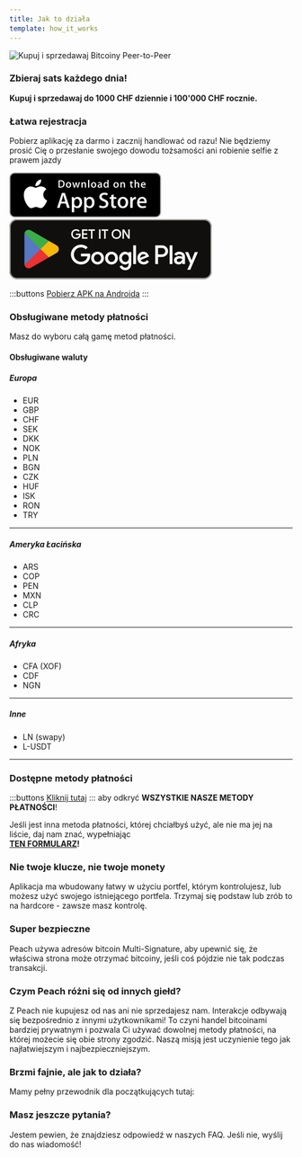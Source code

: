 ```yaml
---
title: Jak to działa
template: how_it_works
---
```


<!--[teaser]-->

![Kupuj i sprzedawaj Bitcoiny Peer-to-Peer](/img/how-it-works/buy-and-sell-bitcoin-peer-to-peer.png)

### Zbieraj sats <span>każdego dnia</span>!

**Kupuj i sprzedawaj do 1000 CHF dziennie i 100'000 CHF rocznie.**

<!--[easy_registration]-->

### Łatwa rejestracja

Pobierz aplikację za darmo i zacznij handlować od razu! Nie będziemy prosić Cię o przesłanie swojego dowodu tożsamości ani robienie selfie z prawem jazdy

<div>
  <div class="md:flex items-end">
    <a href="https://testflight.apple.com/join/wfSPFEWG"><img class="h-180px md:h-90px" src="/img/home/download-on-the-app-store.svg" alt="Pobierz w Apple Store"></a>
    <a class="md:ml-4" href="https://play.google.com/store/apps/details?id=com.peachbitcoin.peach.mainnet"><img class="h-180px md:h-90px" src="/img/home/get-it-on-google-play.svg" alt="Dostępne w Google Play"></a>
  </div>

:::buttons
[Pobierz APK na Androida](/apk/)
:::

</div>

<!--[payment_methods]-->

### Obsługiwane metody płatności

Masz do wyboru całą gamę metod płatności.<br>

#### Obsługiwane waluty

##### Europa

- EUR
- GBP
- CHF
- SEK
- DKK
- NOK
- PLN
- BGN
- CZK
- HUF
- ISK
- RON
- TRY

---

##### Ameryka Łacińska

- ARS
- COP
- PEN
- MXN
- CLP
- CRC

---

##### Afryka

- CFA (XOF)
- CDF
- NGN

---

##### Inne

- LN (swapy)
- L-USDT

---

### Dostępne metody płatności

:::buttons
[Kliknij tutaj](https://docs.google.com/spreadsheets/d/1uqotdlQ1woALJnsLOJMwe21J4KvTvv3cnEqERqCUicg/?usp=sharing)
:::
aby odkryć **WSZYSTKIE NASZE METODY PŁATNOŚCI**!

Jeśli jest inna metoda płatności, której chciałbyś użyć, ale nie ma jej na liście, daj nam znać, wypełniając
<br>
**[TEN FORMULARZ](https://ncxldazr6m4.typeform.com/to/SJljDnae)!**

<!--[self_custody]-->

### Nie twoje klucze, nie twoje monety

Aplikacja ma wbudowany łatwy w użyciu portfel, którym kontrolujesz, lub możesz użyć swojego istniejącego portfela. Trzymaj się podstaw lub zrób to na hardcore - zawsze masz kontrolę.

<!--[security]-->

### Super bezpieczne

Peach używa adresów bitcoin Multi-Signature, aby upewnić się, że właściwa strona może otrzymać bitcoiny, jeśli coś pójdzie nie tak podczas transakcji.

<!--[difference]-->

### Czym Peach różni się od innych giełd?

Z Peach nie kupujesz od nas ani nie sprzedajesz nam.
Interakcje odbywają się bezpośrednio z innymi użytkownikami!
To czyni handel bitcoinami bardziej prywatnym i pozwala Ci używać dowolnej metody płatności, na której możecie się obie strony zgodzić.
Naszą misją jest uczynienie tego jak najłatwiejszym i najbezpieczniejszym.

<!--[sounds_cool]-->

### Brzmi fajnie, ale jak to działa?

Mamy pełny przewodnik dla początkujących tutaj:

<!--[questions]-->

### Masz jeszcze pytania?

Jestem pewien, że znajdziesz odpowiedź w naszych FAQ.
Jeśli nie, wyślij do nas wiadomość!
